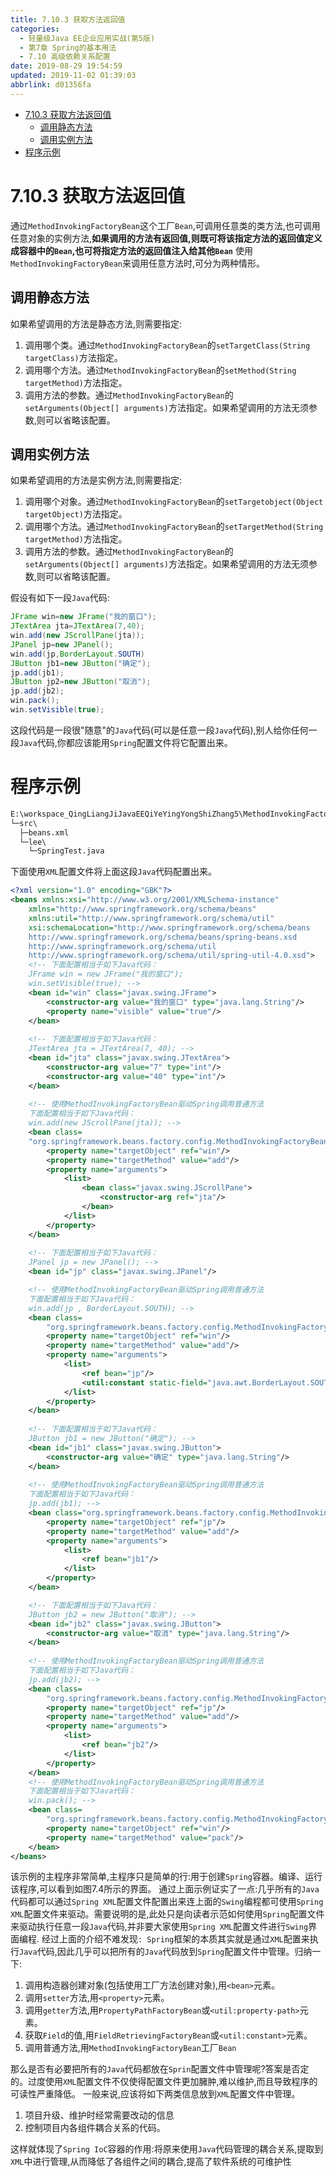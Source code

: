 ```yaml
---
title: 7.10.3 获取方法返回值
categories: 
  - 轻量级Java EE企业应用实战(第5版)
  - 第7章 Spring的基本用法
  - 7.10 高级依赖关系配置
date: 2019-08-29 19:54:59
updated: 2019-11-02 01:39:03
abbrlink: d01356fa
---
```

- [7.10.3 获取方法返回值](/ReadingNotes/d01356fa/#7-10-3-获取方法返回值)
    - [调用静态方法](/ReadingNotes/d01356fa/#调用静态方法)
    - [调用实例方法](/ReadingNotes/d01356fa/#调用实例方法)
- [程序示例](/ReadingNotes/d01356fa/#程序示例)

<!--more-->
<script src="https://cdn.bootcss.com/jquery/3.4.0/jquery.slim.min.js"></script>
<script>$(document).ready(function () {$(".post-body > ul:nth-child(1)").hide();});</script>

<!--end-->
<!--SSTStart-->
# 7.10.3 获取方法返回值 #
通过`MethodInvokingFactoryBean`这个工厂`Bean`,可调用任意类的类方法,也可调用任意对象的实例方法,**如果调用的方法有返回值,则既可将该指定方法的返回值定义成容器中的`Bean`,也可将指定方法的返回值注入给其他`Bean`**
使用`MethodInvokingFactoryBean`来调用任意方法时,可分为两种情形。
## 调用静态方法 ##
如果希望调用的方法是静态方法,则需要指定:
1. 调用哪个类。通过`MethodInvokingFactoryBean`的`setTargetClass(String targetClass)`方法指定。
2. 调用哪个方法。通过`MethodInvokingFactoryBean`的`setMethod(String targetMethod)`方法指定。
3. 调用方法的参数。通过`MethodInvokingFactoryBean`的`setArguments(Object[] arguments)`方法指定。如果希望调用的方法无须参数,则可以省略该配置。

## 调用实例方法 ##
如果希望调用的方法是实例方法,则需要指定:
1. 调用哪个对象。通过`MethodInvokingFactoryBean`的`setTargetobject(Object targetObject)`方法指定。
2. 调用哪个方法。通过`MethodInvokingFactoryBean`的`setTargetMethod(String targetMethod)`方法指定。
3. 调用方法的参数。通过`MethodInvokingFactoryBean`的`setArguments(Object[] arguments)`方法指定。如果希望调用的方法无须参数,则可以省略该配置。

假设有如下一段`Java`代码:
```java
JFrame win=new JFrame("我的窗口");
JTextArea jta=JTextArea(7,40);
win.add(new JScrollPane(jta));
JPanel jp=new JPanel();
win.add(jp,BorderLayout.SOUTH)
JButton jb1=new JButton("确定");
jp.add(jb1);
JButton jp2=new JButton("取消");
jp.add(jb2);
win.pack();
win.setVisible(true);
```
这段代码是一段很"随意"的`Java`代码(可以是任意一段`Java`代码),别人给你任何一段`Java`代码,你都应该能用`Spring`配置文件将它配置出来。
# 程序示例 #
```cmd
E:\workspace_QingLiangJiJavaEEQiYeYingYongShiZhang5\MethodInvokingFactoryBean
└─src\
  ├─beans.xml
  └─lee\
    └─SpringTest.java
```
下面使用`XML`配置文件将上面这段`Java`代码配置出来。
```xml
<?xml version="1.0" encoding="GBK"?>
<beans xmlns:xsi="http://www.w3.org/2001/XMLSchema-instance"
	xmlns="http://www.springframework.org/schema/beans"
	xmlns:util="http://www.springframework.org/schema/util"
	xsi:schemaLocation="http://www.springframework.org/schema/beans
	http://www.springframework.org/schema/beans/spring-beans.xsd
	http://www.springframework.org/schema/util
	http://www.springframework.org/schema/util/spring-util-4.0.xsd">
	<!-- 下面配置相当于如下Java代码：
	JFrame win = new JFrame("我的窗口");
	win.setVisible(true); -->
	<bean id="win" class="javax.swing.JFrame">
		<constructor-arg value="我的窗口" type="java.lang.String"/>
		<property name="visible" value="true"/>
	</bean>
	
	<!-- 下面配置相当于如下Java代码：
	JTextArea jta = JTextArea(7, 40); -->
	<bean id="jta" class="javax.swing.JTextArea">
		<constructor-arg value="7" type="int"/>
		<constructor-arg value="40" type="int"/>
	</bean>	
	
	<!-- 使用MethodInvokingFactoryBean驱动Spring调用普通方法
	下面配置相当于如下Java代码：
	win.add(new JScrollPane(jta)); -->
	<bean class=
	"org.springframework.beans.factory.config.MethodInvokingFactoryBean">
		<property name="targetObject" ref="win"/>
		<property name="targetMethod" value="add"/>
		<property name="arguments">
			<list>
				<bean class="javax.swing.JScrollPane">
					<constructor-arg ref="jta"/>
				</bean>
			</list>
		</property>
	</bean>
	
	<!-- 下面配置相当于如下Java代码：
	JPanel jp = new JPanel(); -->
	<bean id="jp" class="javax.swing.JPanel"/>

	<!-- 使用MethodInvokingFactoryBean驱动Spring调用普通方法
	下面配置相当于如下Java代码：
	win.add(jp , BorderLayout.SOUTH); -->
	<bean class=
		"org.springframework.beans.factory.config.MethodInvokingFactoryBean">
		<property name="targetObject" ref="win"/>
		<property name="targetMethod" value="add"/>
		<property name="arguments">
			<list>
				<ref bean="jp"/>
				<util:constant static-field="java.awt.BorderLayout.SOUTH"/>
			</list>
		</property>
	</bean>
	
	<!-- 下面配置相当于如下Java代码：
	JButton jb1 = new JButton("确定"); -->
	<bean id="jb1" class="javax.swing.JButton">
		<constructor-arg value="确定" type="java.lang.String"/>
	</bean>
	
	<!-- 使用MethodInvokingFactoryBean驱动Spring调用普通方法
	下面配置相当于如下Java代码：
	jp.add(jb1); -->
	<bean class="org.springframework.beans.factory.config.MethodInvokingFactoryBean">
		<property name="targetObject" ref="jp"/>
		<property name="targetMethod" value="add"/>
		<property name="arguments">
			<list>
				<ref bean="jb1"/>
			</list>
		</property>
	</bean>

	<!-- 下面配置相当于如下Java代码：
	JButton jb2 = new JButton("取消"); -->
	<bean id="jb2" class="javax.swing.JButton">
		<constructor-arg value="取消" type="java.lang.String"/>
	</bean>
	
	<!-- 使用MethodInvokingFactoryBean驱动Spring调用普通方法
	下面配置相当于如下Java代码：
	jp.add(jb2); -->
	<bean class=
		"org.springframework.beans.factory.config.MethodInvokingFactoryBean">
		<property name="targetObject" ref="jp"/>
		<property name="targetMethod" value="add"/>
		<property name="arguments">
			<list>
				<ref bean="jb2"/>
			</list>
		</property>
	</bean>
	<!-- 使用MethodInvokingFactoryBean驱动Spring调用普通方法
	下面配置相当于如下Java代码：
	win.pack(); -->
	<bean class=
		"org.springframework.beans.factory.config.MethodInvokingFactoryBean">
		<property name="targetObject" ref="win"/>
		<property name="targetMethod" value="pack"/>
	</bean>
</beans>
```
该示例的主程序非常简单,主程序只是简单的行:用于创建`Spring`容器。编译、运行该程序,可以看到如图7.4所示的界面。
通过上面示例证实了一点:几乎所有的`Java`代码都可以通过`Spring XML`配置文件配置出来连上面的`Swing`编程都可使用`Spring XML`配置文件来驱动。需要说明的是,此处只是向读者示范如何使用`Spring`配置文件来驱动执行任意一段`Java`代码,并非要大家使用`Spring XML`配置文件进行`Swing`界面编程.
经过上面的介绍不难发现`: Spring`框架的本质其实就是通过`XML`配置来执行`Java`代码,因此几乎可以把所有的`Java`代码放到`Spring`配置文件中管理。归纳一下:
1. 调用构造器创建对象(包括使用工厂方法创建对象),用`<bean>`元素。
2. 调用`setter`方法,用`<property>`元素。
3. 调用`getter`方法,用`PropertyPathFactoryBean`或`<util:property-path>`元素。
4. 获取`Field`的值,用`FieldRetrievingFactoryBean`或`<util:constant>`元素。
5. 调用普通方法,用`MethodInvokingFactoryBean`工厂`Bean`

那么是否有必要把所有的`Java`代码都放在`Sprin`配置文件中管理呢?答案是否定的。过度使用`XML`配置文件不仅使得配置文件更加臃肿,难以维护,而且导致程序的可读性严重降低。
一般来说,应该将如下两类信息放到`XML`配置文件中管理。
1. 项目升级、维护时经常需要改动的信息
2. 控制项目内各组件耦合关系的代码。

这样就体现了`Spring IoC`容器的作用:将原来使用`Java`代码管理的耦合关系,提取到`XML`中进行管理,从而降低了各组件之间的耦合,提高了软件系统的可维护性
<!--SSTStop-->


